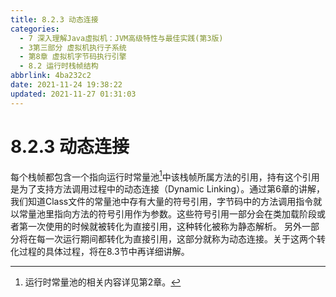 ```yaml
---
title: 8.2.3 动态连接
categories: 
  - 7 深入理解Java虛拟机：JVM高级特性与最佳实践(第3版)
  - 3第三部分 虚拟机执行子系统
  - 第8章 虚拟机字节码执行引擎
  - 8.2 运行时栈帧结构
abbrlink: 4ba232c2
date: 2021-11-24 19:38:22
updated: 2021-11-27 01:31:03
---
```

# 8.2.3 动态连接
每个栈帧都包含一个指向运行时常量池[^1]中该栈帧所属方法的引用，持有这个引用是为了支持方法调用过程中的动态连接（Dynamic Linking）。通过第6章的讲解，我们知道Class文件的常量池中存有大量的符号引用，字节码中的方法调用指令就以常量池里指向方法的符号引用作为参数。这些符号引用一部分会在类加载阶段或者第一次使用的时候就被转化为直接引用，这种转化被称为静态解析。 另外一部分将在每一次运行期间都转化为直接引用，这部分就称为动态连接。关于这两个转化过程的具体过程，将在8.3节中再详细讲解。

[^1]: 运行时常量池的相关内容详见第2章。
